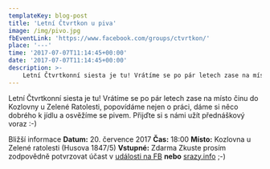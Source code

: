 ```yaml
---
templateKey: blog-post
title: 'Letní Čtvrtkon u piva'
image: /img/pivo.jpg
fbEventLink: 'https://www.facebook.com/groups/ctvrtkon/'
place: '---'
time: '2017-07-07T11:14:45+00:00'
date: '2017-07-07T11:14:45+00:00'
description: >-
    Letní Čtvrtkonní siesta je tu! Vrátíme se po pár letech zase na místo činu do Kozlovny u Zelené Ratolesti, popovídáme nejen o práci, dáme si něco dobrého k jídlu a osvěžíme se pivem....
---
```

[](http://ctvrtkon.cz/wp-content/uploads/pivo.jpg)

Letní Čtvrtkonní siesta je tu! Vrátíme se po pár letech zase na místo činu do Kozlovny u Zelené Ratolesti, popovídáme nejen o práci, dáme si něco dobrého k jídlu a osvěžíme se pivem. Přijďte si s námi užít přednáškový voraz :-)

Bližší informace **Datum:** 20. července 2017 **Čas:** 18:00 **Místo:** Kozlovna u Zelené ratolesti (Husova 1847/5) **Vstupné:** Zdarma Zkuste prosím zodpovědně potvrzovat účast v [události na FB](https://www.facebook.com/events/1315208591931909/) **nebo** [srazy.info](http://srazy.info/ctvrtkon/7418) ;-)